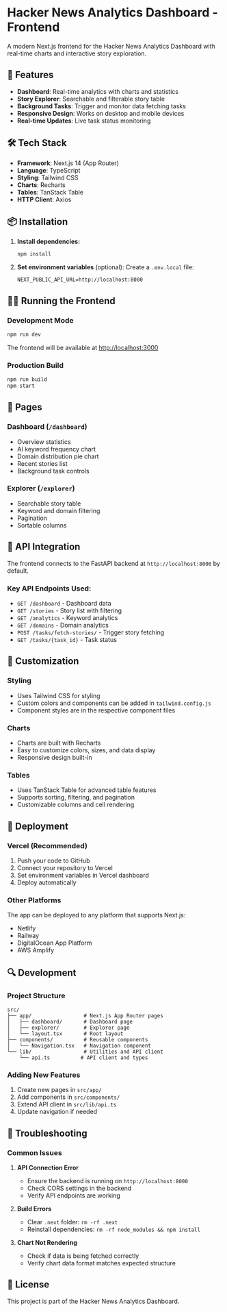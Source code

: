 # Hacker News Analytics Dashboard - Frontend

A modern Next.js frontend for the Hacker News Analytics Dashboard with real-time charts and interactive story exploration.

## 🚀 Features

- **Dashboard**: Real-time analytics with charts and statistics
- **Story Explorer**: Searchable and filterable story table
- **Background Tasks**: Trigger and monitor data fetching tasks
- **Responsive Design**: Works on desktop and mobile devices
- **Real-time Updates**: Live task status monitoring

## 🛠️ Tech Stack

- **Framework**: Next.js 14 (App Router)
- **Language**: TypeScript
- **Styling**: Tailwind CSS
- **Charts**: Recharts
- **Tables**: TanStack Table
- **HTTP Client**: Axios

## 📦 Installation

1. **Install dependencies:**
   ```bash
   npm install
   ```

2. **Set environment variables** (optional):
   Create a `.env.local` file:
   ```env
   NEXT_PUBLIC_API_URL=http://localhost:8000
   ```

## 🏃‍♂️ Running the Frontend

### Development Mode
```bash
npm run dev
```
The frontend will be available at [http://localhost:3000](http://localhost:3000)

### Production Build
```bash
npm run build
npm start
```

## 📱 Pages

### Dashboard (`/dashboard`)
- Overview statistics
- AI keyword frequency chart
- Domain distribution pie chart
- Recent stories list
- Background task controls

### Explorer (`/explorer`)
- Searchable story table
- Keyword and domain filtering
- Pagination
- Sortable columns

## 🔧 API Integration

The frontend connects to the FastAPI backend at `http://localhost:8000` by default.

### Key API Endpoints Used:
- `GET /dashboard` - Dashboard data
- `GET /stories` - Story list with filtering
- `GET /analytics` - Keyword analytics
- `GET /domains` - Domain analytics
- `POST /tasks/fetch-stories/` - Trigger story fetching
- `GET /tasks/{task_id}` - Task status

## 🎨 Customization

### Styling
- Uses Tailwind CSS for styling
- Custom colors and components can be added in `tailwind.config.js`
- Component styles are in the respective component files

### Charts
- Charts are built with Recharts
- Easy to customize colors, sizes, and data display
- Responsive design built-in

### Tables
- Uses TanStack Table for advanced table features
- Supports sorting, filtering, and pagination
- Customizable columns and cell rendering

## 🚀 Deployment

### Vercel (Recommended)
1. Push your code to GitHub
2. Connect your repository to Vercel
3. Set environment variables in Vercel dashboard
4. Deploy automatically

### Other Platforms
The app can be deployed to any platform that supports Next.js:
- Netlify
- Railway
- DigitalOcean App Platform
- AWS Amplify

## 🔍 Development

### Project Structure
```
src/
├── app/                 # Next.js App Router pages
│   ├── dashboard/       # Dashboard page
│   ├── explorer/        # Explorer page
│   └── layout.tsx       # Root layout
├── components/          # Reusable components
│   └── Navigation.tsx   # Navigation component
└── lib/                 # Utilities and API client
    └── api.ts          # API client and types
```

### Adding New Features
1. Create new pages in `src/app/`
2. Add components in `src/components/`
3. Extend API client in `src/lib/api.ts`
4. Update navigation if needed

## 🐛 Troubleshooting

### Common Issues

1. **API Connection Error**
   - Ensure the backend is running on `http://localhost:8000`
   - Check CORS settings in the backend
   - Verify API endpoints are working

2. **Build Errors**
   - Clear `.next` folder: `rm -rf .next`
   - Reinstall dependencies: `rm -rf node_modules && npm install`

3. **Chart Not Rendering**
   - Check if data is being fetched correctly
   - Verify chart data format matches expected structure

## 📄 License

This project is part of the Hacker News Analytics Dashboard.
